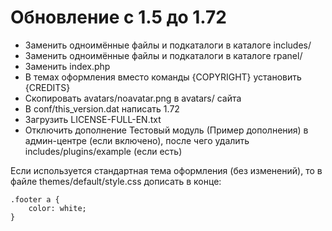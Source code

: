 Обновление с 1.5 до 1.72
========================

* Заменить одноимённые файлы и подкаталоги в каталоге includes/
* Заменить одноимённые файлы и подкаталоги в каталоге rpanel/
* Заменить index.php
* В темах оформления вместо команды {COPYRIGHT} установить {CREDITS}
* Скопировать avatars/noavatar.png в avatars/ сайта
* В conf/this_version.dat написать 1.72
* Загрузить LICENSE-FULL-EN.txt
* Отключить дополнение Тестовый модуль (Пример дополнения) в админ-центре (если включено), после чего удалить includes/plugins/example (если есть)

Если используется стандартная тема оформления (без изменений), то в файле themes/default/style.css дописать в конце:

	.footer a {
        color: white;
    }
